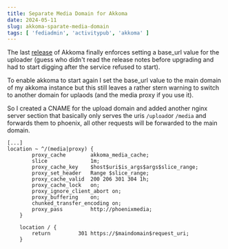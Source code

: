 ```yaml
---
title: Separate Media Domain for Akkoma
date: 2024-05-11
slug: akkoma-sparate-media-domain
tags: [ 'fediadmin', 'activitypub', 'akkoma' ]
---
```


The last [release](https://akkoma.dev/AkkomaGang/akkoma/releases/tag/v3.13.1) of Akkoma finally enforces setting a base_url value for the uploader (guess who didn't read the release notes before upgrading and had to start digging after the service refused to start).

To enable akkoma to start again I set the base_url value to the main domain of my akkoma instance but this still leaves a rather stern warning to switch to another domain for uplaods (and the media proxy if you use it).

So I created a CNAME for the upload domain and added another nginx server section that basically only serves the uris `/upload`or `/media` and forwards them to phoenix, all other requests will be forwarded to the main domain.

```nginx
[...]
location ~ ^/(media|proxy) {
        proxy_cache        akkoma_media_cache;
        slice              1m;
        proxy_cache_key    $host$uri$is_args$args$slice_range;
        proxy_set_header   Range $slice_range;
        proxy_cache_valid  200 206 301 304 1h;
        proxy_cache_lock   on;
        proxy_ignore_client_abort on;
        proxy_buffering    on;
        chunked_transfer_encoding on;
        proxy_pass         http://phoenixmedia;
    }

    location / {
        return         301 https://$maindomain$request_uri;
    }
```
